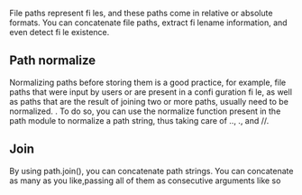 File paths represent fi les, and these paths come in relative or absolute formats. You can concatenate file paths, extract fi lename information, and even detect fi le existence.

## Path normalize 
Normalizing paths before storing them is a good practice, for example, file paths that were input by users or are present in a confi guration fi le, as well as paths that are the result of joining two or more paths, usually need to be normalized. . To do so, you can use the normalize function present in the path module to normalize a path string, thus taking care of .., ., and //. 

## Join
By using path.join(), you can concatenate path strings. You can concatenate as many as you like,passing all of them as consecutive arguments like so